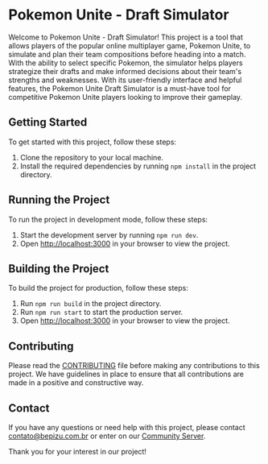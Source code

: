 Pokemon Unite - Draft Simulator
============

Welcome to Pokemon Unite - Draft Simulator! This project is a tool that allows players of the popular online multiplayer game, Pokemon Unite, to simulate and plan their team compositions before heading into a match. With the ability to select specific Pokemon, the simulator helps players strategize their drafts and make informed decisions about their team's strengths and weaknesses. With its user-friendly interface and helpful features, the Pokemon Unite Draft Simulator is a must-have tool for competitive Pokemon Unite players looking to improve their gameplay.

Getting Started
---------------

To get started with this project, follow these steps:

1.  Clone the repository to your local machine.
2.  Install the required dependencies by running `npm install` in the project directory.

Running the Project
-------------------

To run the project in development mode, follow these steps:

1.  Start the development server by running `npm run dev`.
2.  Open <http://localhost:3000> in your browser to view the project.

Building the Project
--------------------

To build the project for production, follow these steps:

1.  Run `npm run build` in the project directory.
2.  Run `npm run start` to start the production server.
3.  Open <http://localhost:3000> in your browser to view the project.

Contributing
------------

Please read the [CONTRIBUTING](CONTRIBUTING.md) file before making any contributions to this project. We have guidelines in place to ensure that all contributions are made in a positive and constructive way.

Contact
-------

If you have any questions or need help with this project, please contact [contato@bepizu.com.br](mailto:contato@bepizu.com.br) or enter on our [Community Server](https://discord.gg/J4GyVvRxNe).

Thank you for your interest in our project!